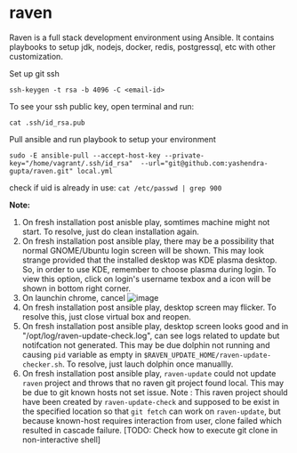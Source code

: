 # raven
Raven is a full stack development environment using Ansible. It contains playbooks to setup jdk, nodejs, docker, redis, postgressql, etc with other customization.

Set up git ssh 

```shell
ssh-keygen -t rsa -b 4096 -C <email-id>
```

To see your ssh public key, open terminal and run:
```shell
cat .ssh/id_rsa.pub
```

Pull ansible and run playbook to setup your environment
```shell
sudo -E ansible-pull --accept-host-key --private-key="/home/vagrant/.ssh/id_rsa"  --url="git@github.com:yashendra-gupta/raven.git" local.yml
```


check if uid is already in use: `cat /etc/passwd | grep 900`

**Note:** 
1. On fresh installation post anisble play, somtimes machine might not start. To resolve, just do clean installation again.
2. On fresh installation post ansible play, there may be a possibility that normal GNOME/Ubuntu login screen will be shown. This may look strange provided that the installed desktop was KDE plasma desktop. So, in order to use KDE, remember to choose plasma during login. To view this option, click on login's username texbox and a icon will be shown in bottom right corner.
3. On launchin chrome, cancel 
![image](https://user-images.githubusercontent.com/40363062/182890348-a9a78549-5792-4f45-b7c6-3c808bc90ace.png)
4. On fresh installation post ansible play, desktop screen may flicker. To resolve this, just close virtual box and reopen.
5. On fresh installation post ansible play, desktop screen looks good and in "/opt/log/raven-update-check.log", can see logs related to update but notifcation not generated. This may be due dolphin not running and causing  `pid` variable as empty in `$RAVEN_UPDATE_HOME/raven-update-checker.sh`. To resolve, just lauch dolphin once manuallly.
6. On fresh installation post ansible play, `raven-update` could not update `raven` project and throws that no raven git project found local. This may be due to git known hosts not set issue. Note : This raven project should have been created by `raven-update-check` and supposed to be exist in the specified location so that `git fetch` can work on `raven-update`, but because known-host requires interaction from user, clone failed which resulted in cascade failure. [TODO: Check how to execute git clone in non-interactive shell]
